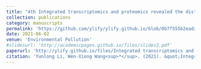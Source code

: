 ```yaml
---
title: "4th Integrated transcriptomics and proteomics revealed the distinct toxicological effects of multi-metal contamination on oysters"
collection: publications
category: manuscripts
permalink: 'https://github.com/ylify/ylify.github.io/blob/0b7f555b2eadac288bf0fefe3a6c3b964673b3be/files/Integrated%20transcriptomics%20and%20proteomics%20revealed%20the%20distinct%20toxicological%20effects%20of%20multi-metal%20contamination%20on%20oysters.pdf'
date: 2021-06-02
venue: 'Environmental Pollution'
#slidesurl: 'http://academicpages.github.io/files/slides3.pdf'
paperurl: 'http://ylify.github.io/files/Integrated transcriptomics and proteomics revealed the distinct toxicological effects of multi-metal contamination on oysters.pdf'
citation: 'Yunlong Li, Wen-Xiong Wang<sup>*</sup>. (2021). &quot;Integrated transcriptomics and proteomics revealed the distinct toxicological effects of multi-metal contamination on oysters&quot; <i>Environmental Pollution</i>. 284: 117533.'
---
```


